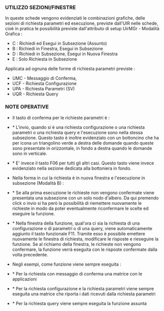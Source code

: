 ### UTILIZZO SEZIONI/FINESTRE

In queste schede vengono evidenziati le combinazioni grafiche, delle sezioni di richiesta parametri ed esecuzione, previste dall'UIR nelle schede, cioè in pratica le possibilità previste dall'attributo di setup UirMGr - Modalità Grafica : 
-  C :  Richiedi ed Esegui in Subsezione (Assunto)
-  B :  Richiedi in Finestra, Esegui in Subsezione
-  D :  Richiedi in Subsezione, Esegui in Nuova Finestra
-  E :  Solo Richiesta in Subsezione

 Applicata ad ognuna delle forme di richiesta parametri previste : 
-  UMC - Messaggio di Conferma,
-  UCF - Richiesta Configurazione
-  UPA - Richiesta Parametri (SV)
-  UQR - Richiesta Query

### NOTE OPERATIVE

-  Il tasto di conferma per le richieste parametri è : 
- \* L'invio, quando si è una richiesta configurazione o una richiesta parametri o una richiesta query e l'esecuzione sono nella stessa subsezione. Questo tasto è inoltre evidenziato con un bottoncino che ha per icona un triangolino verde a destra delle domande quando queste sono presentate in orizzontale, in fondo a destra quando le domande sono in verticale.
- \* E' invece il tasto F06 per tutti gli altri casi. Questo tasto viene invece evidenziato nella sezione dedicata alla bottoniera in fondo.

-  Nella forma in cui la richiesta è in nuova finestra e l'esecuzione in subsezione (Modalità B) : 
- \* Se alla prima esecuzione le richieste non vengono confermate viene presentata una subsezione con un solo nodo d'albero. Da qui premendo click o invio si ha però la possibilità di riemettere nuovamente le richieste in modo da poter eventualmente riconfermare le scelte ed eseguire la funzione.
- \* Nella finestra della funzione, qual'ora ci sia la richiesta di una configurazione o di parametri o di una query, viene automaticamente aggiunto il tasto funzionale F11. Tramite esso è possibile emettere nuovamente le finestra di richiesta, modificare le risposte e rieseguire la funzione. Se al richiamo della finestra, le richieste non vengono confermare, la funzione verrà eseguita con le risposte confermate dalla volta precedente.

-  Negli esempi, come funzione viene sempre eseguita : 
- \* Per la richiesta con messaggio di conferma una matrice con le applicazioni
- \* Per la richiesta configurazione e la richiesta parametri viene sempre eseguita una matrice che riporta i dati ricevuti dalla richiesta parametri
- \* Per la richiesta query viene sempre eseguita la funzione assunta




